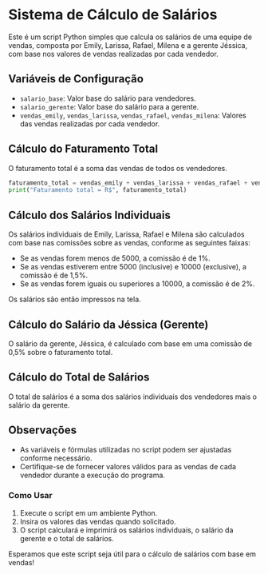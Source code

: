 # Sistema de Cálculo de Salários

Este é um script Python simples que calcula os salários de uma equipe de vendas, composta por Emily, Larissa, Rafael, Milena e a gerente Jéssica, com base nos valores de vendas realizadas por cada vendedor.

## Variáveis de Configuração
- `salario_base`: Valor base do salário para vendedores.
- `salario_gerente`: Valor base do salário para a gerente.
- `vendas_emily`, `vendas_larissa`, `vendas_rafael`, `vendas_milena`: Valores das vendas realizadas por cada vendedor.

## Cálculo do Faturamento Total
O faturamento total é a soma das vendas de todos os vendedores.
```python
faturamento_total = vendas_emily + vendas_larissa + vendas_rafael + vendas_milena
print("Faturamento total = R$", faturamento_total)
```

## Cálculo dos Salários Individuais
Os salários individuais de Emily, Larissa, Rafael e Milena são calculados com base nas comissões sobre as vendas, conforme as seguintes faixas:
- Se as vendas forem menos de 5000, a comissão é de 1%.
- Se as vendas estiverem entre 5000 (inclusive) e 10000 (exclusive), a comissão é de 1,5%.
- Se as vendas forem iguais ou superiores a 10000, a comissão é de 2%.

Os salários são então impressos na tela.

## Cálculo do Salário da Jéssica (Gerente)
O salário da gerente, Jéssica, é calculado com base em uma comissão de 0,5% sobre o faturamento total.

## Cálculo do Total de Salários
O total de salários é a soma dos salários individuais dos vendedores mais o salário da gerente.

## Observações
- As variáveis e fórmulas utilizadas no script podem ser ajustadas conforme necessário.
- Certifique-se de fornecer valores válidos para as vendas de cada vendedor durante a execução do programa.

### Como Usar
1. Execute o script em um ambiente Python.
2. Insira os valores das vendas quando solicitado.
3. O script calculará e imprimirá os salários individuais, o salário da gerente e o total de salários.

Esperamos que este script seja útil para o cálculo de salários com base em vendas!
